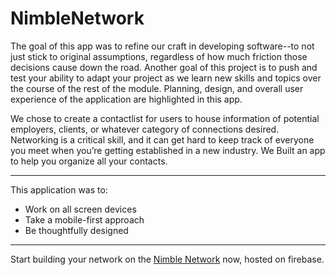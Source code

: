 # NimbleNetwork

The goal of this app was to refine our craft in developing software--to not just stick to original assumptions, regardless of how much friction those decisions cause down the road. Another goal of this project is to push and test your ability to adapt your project as we learn new skills and topics over the course of the rest of the module. Planning, design, and overall user experience of the application are highlighted in this app.

We chose to create a contactlist for users to house information of potential employers, clients, or whatever category of connections desired. Networking is a critical skill, and it can get hard to keep track of everyone you meet when you’re getting established in a new industry. We Built an app to help you organize all your contacts.

---
This application was to:

- Work on all screen devices
- Take a mobile-first approach
- Be thoughtfully designed

---
Start building your network on the [Nimble Network](https://nimblenetwork-d13c3.firebaseapp.com/) now, hosted on firebase.
